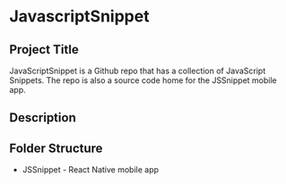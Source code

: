 # JavascriptSnippet

## Project Title
JavaScriptSnippet is a Github repo that has a collection of JavaScript Snippets. The repo is also a source code home for the JSSnippet mobile app.

## Description


## Folder Structure
* JSSnippet - React Native mobile app
